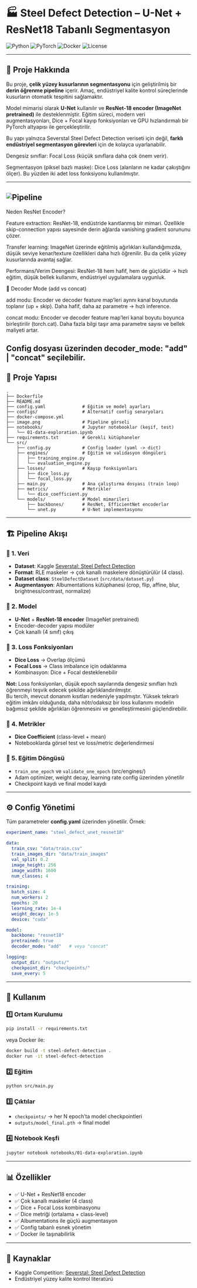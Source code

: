 # 🏭 Steel Defect Detection – U-Net + ResNet18 Tabanlı Segmentasyon

![Python](https://img.shields.io/badge/Python-3.10%2B-blue)
![PyTorch](https://img.shields.io/badge/PyTorch-2.x-red)
![Docker](https://img.shields.io/badge/Docker-ready-blue)
![License](https://img.shields.io/badge/License-MIT-green)

---

## 🎯 Proje Hakkında

Bu proje, **çelik yüzey kusurlarının segmentasyonu** için geliştirilmiş bir **derin öğrenme pipeline** içerir. Amaç, endüstriyel kalite kontrol süreçlerinde kusurların otomatik tespitini sağlamaktır.

Model mimarisi olarak **U-Net** kullanılır ve **ResNet-18 encoder (ImageNet pretrained)** ile desteklenmiştir. Eğitim süreci, modern veri augmentasyonları, Dice + Focal kayıp fonksiyonları ve GPU hızlandırmalı bir PyTorch altyapısı ile gerçekleştirilir.

Bu yapı yalnızca Severstal Steel Defect Detection veriseti için değil, **farklı endüstriyel segmentasyon görevleri** için de kolayca uyarlanabilir.

Dengesiz sınıflar: Focal Loss (küçük sınıflara daha çok önem verir).

Segmentasyon (piksel bazlı maske): Dice Loss (alanların ne kadar çakıştığını ölçer).
Bu yüzden iki adet loss fonksiyonu kullanılmıştır.

---

## ![Pipeline](image.png)

Neden ResNet Encoder?

Feature extraction: ResNet-18, endüstride kanıtlanmış bir mimari. Özellikle skip-connection yapısı sayesinde derin ağlarda vanishing gradient sorununu çözer.

Transfer learning: ImageNet üzerinde eğitilmiş ağırlıkları kullandığımızda, düşük seviye kenar/texture özellikleri daha hızlı öğrenilir. Bu da çelik yüzey kusurlarında avantaj sağlar.

Performans/Verim Deengesi: ResNet-18 hem hafif, hem de güçlüdür → hızlı eğitim, düşük bellek kullanımı, endüstriyel uygulamalara uygunluk.

🔀 Decoder Mode (add vs concat)

add modu: Encoder ve decoder feature map’leri aynnı kanal boyutunda toplanır (up + skip). Daha hafif, daha az parametre → hızlı inference.

concat modu: Encoder ve decoder feature map’leri kanal boyutu boyunca birleştirilir (torch.cat). Daha fazla bilgi taşır ama parametre sayısı ve bellek maliyeti artar.

## Config dosyası üzerinden decoder_mode: "add" | "concat" seçilebilir.

## 📂 Proje Yapısı

```
.
├── Dockerfile
├── README.md
├── config.yaml              # Eğitim ve model ayarları
├── configs/                 # Alternatif config senaryoları
├── docker-compose.yml
├── image.png                # Pipeline görseli
├── notebooks/               # Jupyter notebooklar (keşif, test)
│   └── 01-data-exploration.ipynb
├── requirements.txt         # Gerekli kütüphaneler
└── src/
    ├── config.py            # Config loader (yaml -> dict)
    ├── engines/             # Eğitim ve validasyon döngüleri
    │   ├── training_engine.py
    │   └── evaluation_engine.py
    ├── losses/              # Kayıp fonksiyonları
    │   ├── dice_loss.py
    │   └── focal_loss.py
    ├── main.py              # Ana çalıştırma dosyası (train loop)
    ├── metrics/             # Metrikler
    │   └── dice_coefficient.py
    └── models/              # Model mimarileri
        ├── backbones/       # ResNet, EfficientNet encoderlar
        └── unet.py          # U-Net implementasyonu
```

---

## 🏗️ Pipeline Akışı

### 🔹 1. Veri

- **Dataset**: Kaggle [Severstal: Steel Defect Detection](https://www.kaggle.com/c/severstal-steel-defect-detection)
- **Format**: RLE maskeler → çok kanallı maskelere dönüştürülür (4 class).
- **Dataset class**: `SteelDefectDataset` (`src/data/dataset.py`)
- **Augmentasyon**: Albumentations kütüphanesi (crop, flip, affine, blur, brightness/contrast, normalize)

### 🔹 2. Model

- **U-Net** + **ResNet-18 encoder** (ImageNet pretrained)
- Encoder-decoder yapısı modüler
- Çok kanallı (4 sınıf) çıkış

### 🔹 3. Loss Fonksiyonları

- **Dice Loss** → Overlap ölçümü
- **Focal Loss** → Class imbalance için odaklanma
- Kombinasyon: Dice + Focal desteklenebilir

**Not:** Loss fonksiyonları, düşük epoch sayılarında dengesiz sınıfları hızlı öğrenmeyi teşvik edecek şekilde ağırlıklandırılmıştır.  
Bu tercih, mevcut donanım kısıtları nedeniyle yapılmıştır. Yüksek tekrarlı eğitim imkânı olduğunda, daha nötr/odaksız bir loss kullanımı modelin bağımsız şekilde ağırlıkları öğrenmesini ve genelleştirmesini güçlendirebilir.

### 🔹 4. Metrikler

- **Dice Coefficient** (class-level + mean)
- Notebooklarda görsel test ve loss/metric değerlendirmesi

### 🔹 5. Eğitim Döngüsü

- `train_one_epoch` ve `validate_one_epoch` (src/engines/)
- Adam optimizer, weight decay, learning rate config üzerinden yönetilir
- Checkpoint kaydı ve final model kaydı

---

## ⚙️ Config Yönetimi

Tüm parametreler **config.yaml** üzerinden yönetilir. Örnek:

```yaml
experiment_name: "steel_defect_unet_resnet18"

data:
  train_csv: "data/train.csv"
  train_images_dir: "data/train_images"
  val_split: 0.2
  image_height: 256
  image_width: 1600
  num_classes: 4

training:
  batch_size: 4
  num_workers: 2
  epochs: 20
  learning_rate: 1e-4
  weight_decay: 1e-5
  device: "cuda"

model:
  backbone: "resnet18"
  pretrained: true
  decoder_mode: "add"   # veya "concat"

logging:
  output_dir: "outputs/"
  checkpoint_dir: "checkpoints/"
  save_every: 5
```

---

## 🚀 Kullanım

### 1️⃣ Ortam Kurulumu

```bash
pip install -r requirements.txt
```

veya Docker ile:

```bash
docker build -t steel-defect-detection .
docker run -it steel-defect-detection
```

### 2️⃣ Eğitim

```bash
python src/main.py
```

### 3️⃣ Çıktılar

- `checkpoints/` → her N epoch’ta model checkpointleri
- `outputs/model_final.pth` → final model

### 4️⃣ Notebook Keşfi

```bash
jupyter notebook notebooks/01-data-exploration.ipynb
```

---

## 📊 Özellikler

- ✅ U-Net + ResNet18 encoder
- ✅ Çok kanallı maskeler (4 class)
- ✅ Dice + Focal Loss kombinasyonu
- ✅ Dice metriği (ortalama + class-level)
- ✅ Albumentations ile güçlü augmentasyon
- ✅ Config tabanlı esnek yönetim
- ✅ Docker ile taşınabilirlik

---

## 📌 Kaynaklar

- Kaggle Competition: [Severstal: Steel Defect Detection](https://www.kaggle.com/c/severstal-steel-defect-detection)
- Endüstriyel yüzey kalite kontrol literatürü

